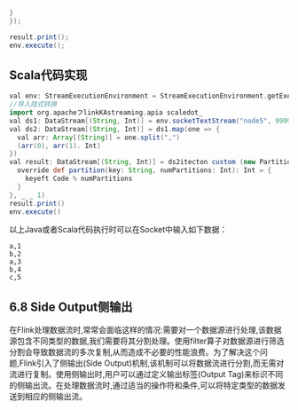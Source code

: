 ```groovy
}
});

result.print();
env.execute();
```

## Scala代码实现

```groovy
val env: StreamExecutionEnvironment = StreamExecutionEnvironment.getExecutionEnvironment
//导入隐式转换
import org.apacheフlinkKAstreaming.apia scaledot_
val ds1: DataStream[(String, Int)] = env.socketTextStream("node5", 9999)
val ds2: DataStream[(String, Int)] = ds1.map(one => {
  val arr: Array[(String)] = one.split(",")
  (arr(0), arr(1). Int)
})
val result: DataStream[(String, Int)] = ds2itecton custom (new Partitionerform String) {
  override def partition(key: String, numPartitions: Int): Int = {
    keyeft Code % numPartitions
  }
}, _ _ 1)
result.print()
env.execute()
```

以上Java或者Scala代码执行时可以在Socket中输入如下数据：

```
a,1
b,2
a,3
b,4
c,5
```

## 6.8 Side Output侧输出

在Flink处理数据流时,常常会面临这样的情况:需要对一个数据源进行处理,该数据源包含不同类型的数据,我们需要将其分割处理。使用filter算子对数据源进行筛选分割会导致数据流的多次复制,从而造成不必要的性能浪费。为了解决这个问题,Flink引入了侧输出(Side Output)机制,该机制可以将数据流进行分割,而无需对流进行复制。使用侧输出时,用户可以通过定义输出标签(Output Tag)来标识不同的侧输出流。在处理数据流时,通过适当的操作符和条件,可以将特定类型的数据发送到相应的侧输出流。